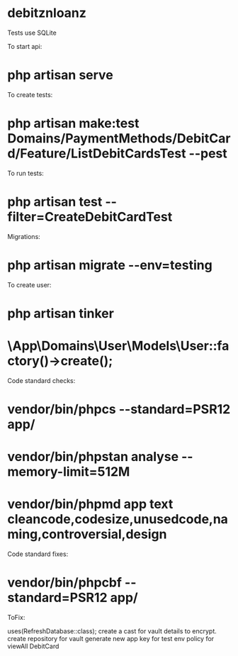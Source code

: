 # debitznloanz

Tests use SQLite

To start api:
# php artisan serve

To create tests:
# php artisan make:test Domains/PaymentMethods/DebitCard/Feature/ListDebitCardsTest --pest

To run tests:
# php artisan test --filter=CreateDebitCardTest

Migrations:

# php artisan migrate --env=testing

To create user:

# php artisan tinker

# \App\Domains\User\Models\User::factory()->create();

Code standard checks:

# vendor/bin/phpcs --standard=PSR12 app/

# vendor/bin/phpstan analyse --memory-limit=512M

# vendor/bin/phpmd app text cleancode,codesize,unusedcode,naming,controversial,design


Code standard fixes:

# vendor/bin/phpcbf --standard=PSR12 app/





ToFix: 

uses(RefreshDatabase::class);
create a cast for vault details to encrypt.
create repository for vault
generate new app key for test env
policy for viewAll DebitCard



